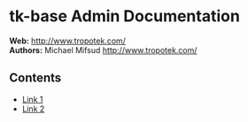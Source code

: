 # tk-base Admin Documentation

__Web:__ <http://www.tropotek.com/>  
__Authors:__ Michael Mifsud <http://www.tropotek.com/>  


## Contents

  - [Link 1](link1.md)
  - [Link 2](link2.md)


